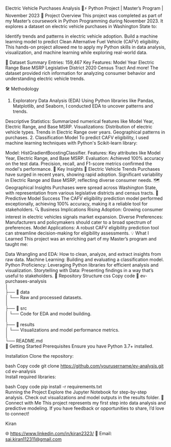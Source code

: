 Electric Vehicle Purchases Analysis 🚗⚡
Python Project | Master’s Program | November 2023
📌 Project Overview
This project was completed as part of my Master’s coursework in Python Programming during November 2023. It explores a dataset on electric vehicle purchases in Washington State to:

Identify trends and patterns in electric vehicle adoption.
Build a machine learning model to predict Clean Alternative Fuel Vehicle (CAFV) eligibility.
This hands-on project allowed me to apply my Python skills in data analysis, visualization, and machine learning while exploring real-world data.

💾 Dataset Summary
Entries: 159,467
Key Features:
Model Year
Electric Range
Base MSRP
Legislative District
2020 Census Tract
And more!
The dataset provided rich information for analyzing consumer behavior and understanding electric vehicle trends.

🛠 Methodology
1. Exploratory Data Analysis (EDA)
Using Python libraries like Pandas, Matplotlib, and Seaborn, I conducted EDA to uncover patterns and trends.

Descriptive Statistics: Summarized numerical features like Model Year, Electric Range, and Base MSRP.
Visualizations:
Distribution of electric vehicle types.
Trends in Electric Range over years.
Geographical patterns in purchases.
2. Classification Model
To predict CAFV eligibility, I used machine learning techniques with Python's Scikit-learn library:

Model: HistGradientBoostingClassifier.
Features: Key attributes like Model Year, Electric Range, and Base MSRP.
Evaluation: Achieved 100% accuracy on the test data. Precision, recall, and F1-score metrics confirmed the model's performance.
🎯 Key Insights
🚀 Electric Vehicle Trends
Purchases have surged in recent years, showing rapid adoption.
Significant variability in Electric Range and Base MSRP, reflecting diverse consumer needs.
🗺 Geographical Insights
Purchases were spread across Washington State, with representation from various legislative districts and census tracts.
🤖 Predictive Model Success
The CAFV eligibility prediction model performed exceptionally, achieving 100% accuracy, making it a reliable tool for stakeholders.
🔍 Business Implications
Rising Adoption: Growing consumer interest in electric vehicles signals market expansion.
Diverse Preferences: Manufacturers and policymakers should cater to a broad spectrum of preferences.
Model Applications: A robust CAFV eligibility prediction tool can streamline decision-making for eligibility assessments.
💡 What I Learned
This project was an enriching part of my Master’s program and taught me:

Data Wrangling and EDA: How to clean, analyze, and extract insights from raw data.
Machine Learning: Building and evaluating a classification model.
Python Proficiency: Leveraging Python libraries for efficient analysis and visualization.
Storytelling with Data: Presenting findings in a way that’s useful to stakeholders.
📂 Repository Structure
css
Copy code
📁 ev-purchases-analysis  
│  
├── 📁 data  
│   └── Raw and processed datasets.  
│  
├── 📁 src  
│   └── Code for EDA and model building.  
│  
├── 📁 results  
│   └── Visualizations and model performance metrics.  
│  
└── README.md  
🚀 Getting Started
Prerequisites
Ensure you have Python 3.7+ installed.

Installation
Clone the repository:

bash
Copy code
git clone https://github.com/yourusername/ev-analysis.git  
cd ev-analysis  
Install required libraries:

bash
Copy code
pip install -r requirements.txt  
Running the Project
Explore the Jupyter Notebook for step-by-step analysis.
Check out visualizations and model outputs in the results folder.
🤝 Connect with Me
This project represents my first step into data analysis and predictive modeling. If you have feedback or opportunities to share, I’d love to connect!

Kiran

🌐 https://www.linkedin.com/in/kiran2323/
📧 Email: sai.kiran112311@gmail.com









